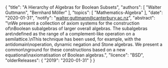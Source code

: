 {
    "title": "A Hierarchy of Algebras for Boolean Subsets",
    "authors": [
        "Walter Guttmann",
        "Bernhard Möller"
    ],
    "topics": [
        "Mathematics-Algebra"
    ],
    "date": "2020-01-31",
    "notify": "walter.guttmann@canterbury.ac.nz",
    "abstract": "\nWe present a collection of axiom systems for the construction of\nBoolean subalgebras of larger overall algebras. The subalgebras are\ndefined as the range of a complement-like operation on a semilattice.\nThis technique has been used, for example, with the antidomain\noperation, dynamic negation and Stone algebras. We present a common\nground for these constructions based on a new equational\naxiomatisation of Boolean algebras.",
    "licence": "BSD",
    "olderReleases": {
        "2019": "2020-01-31"
    }
}